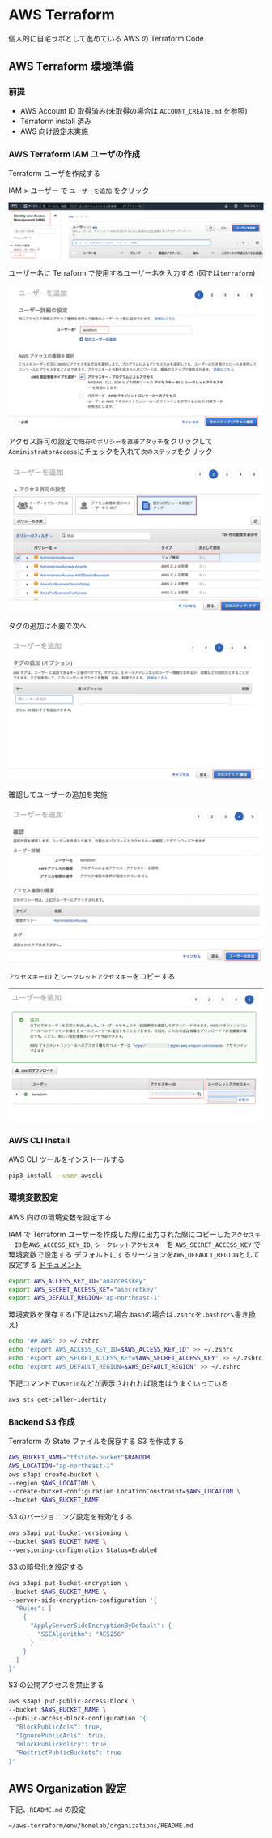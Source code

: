 AWS Terraform
====

個人的に自宅ラボとして進めている AWS の Terraform Code

## AWS Terraform 環境準備

### 前提

- AWS Account ID 取得済み(未取得の場合は `ACCOUNT_CREATE.md` を参照)
- Terraform install 済み
- AWS 向け設定未実施

### AWS Terraform IAM ユーザの作成

Terraform ユーザを作成する

IAM > ユーザー で `ユーザーを追加` をクリック

![AWS_IAM_TERRAFORM_USER_1.png](images/AWS_IAM_TERRAFORM_USER_1.png)

ユーザー名に Terraform で使用するユーザー名を入力する (図では`terraform`)

![AWS_IAM_TERRAFORM_USER_2.png](images/AWS_IAM_TERRAFORM_USER_2.png)

アクセス許可の設定で`既存のポリシーを直接アタッチ`をクリックして`AdministratorAccess`にチェックを入れて`次のステップ`をクリック

![AWS_IAM_TERRAFORM_USER_3.png](images/AWS_IAM_TERRAFORM_USER_3.png)

タグの追加は不要で次へ

![AWS_IAM_TERRAFORM_USER_4.png](images/AWS_IAM_TERRAFORM_USER_4.png)

確認してユーザーの追加を実施

![AWS_IAM_TERRAFORM_USER_5.png](images/AWS_IAM_TERRAFORM_USER_5.png)

`アクセスキーID` と`シークレットアクセスキー`をコピーする

![AWS_IAM_TERRAFORM_USER_6.png](images/AWS_IAM_TERRAFORM_USER_6.png)

### AWS CLI Install

AWS CLI ツールをインストールする

```sh
pip3 install --user awscli
```

### 環境変数設定
AWS 向けの環境変数を設定する

IAM で Terraform ユーザーを作成した際に出力された際にコピーした`アクセスキーID`を`AWS_ACCESS_KEY_ID`, `シークレットアクセスキー`を `AWS_SECRET_ACCESS_KEY` で環境変数で設定する
デフォルトにするリージョンを`AWS_DEFAULT_REGION`として設定する
[ドキュメント](https://registry.terraform.io/providers/hashicorp/aws/latest/docs#environment-variables)

```sh
export AWS_ACCESS_KEY_ID="anaccesskey"
export AWS_SECRET_ACCESS_KEY="asecretkey"
export AWS_DEFAULT_REGION="ap-northeast-1"
```

環境変数を保存する(下記は`zsh`の場合.`bash`の場合は`.zshrc`を`.bashrc`へ書き換え)

```sh
echo "## AWS" >> ~/.zshrc
echo "export AWS_ACCESS_KEY_ID=$AWS_ACCESS_KEY_ID" >> ~/.zshrc
echo "export AWS_SECRET_ACCESS_KEY=$AWS_SECRET_ACCESS_KEY" >> ~/.zshrc
echo "export AWS_DEFAULT_REGION=$AWS_DEFAULT_REGION" >> ~/.zshrc
```

下記コマンドで`UserId`などが表示されれれば設定はうまくいっている

```sh
aws sts get-caller-identity
```


### Backend S3 作成
Terraform の State ファイルを保存する S3 を作成する

```sh:create-bucket.sh
AWS_BUCKET_NAME="tfstate-bucket"$RANDOM
AWS_LOCATION="ap-northeast-1"
aws s3api create-bucket \
--region $AWS_LOCATION \
--create-bucket-configuration LocationConstraint=$AWS_LOCATION \
--bucket $AWS_BUCKET_NAME
```

S3 のバージョニング設定を有効化する

```sh:set-bucket-versioning.sh
aws s3api put-bucket-versioning \
--bucket $AWS_BUCKET_NAME \
--versioning-configuration Status=Enabled
```

S3 の暗号化を設定する

```sh:set-bucket-encryption.sh
aws s3api put-bucket-encryption \
--bucket $AWS_BUCKET_NAME \
--server-side-encryption-configuration '{
  "Rules": [
    {
      "ApplyServerSideEncryptionByDefault": {
        "SSEAlgorithm": "AES256"
      }
    }
  ]
}'
```

S3 の公開アクセスを禁止する

```sh:set-bucket-block-publicaccess.sh
aws s3api put-public-access-block \
--bucket $AWS_BUCKET_NAME \
--public-access-block-configuration '{
  "BlockPublicAcls": true,
  "IgnorePublicAcls": true,
  "BlockPublicPolicy": true,
  "RestrictPublicBuckets": true
}'
```

## AWS Organization 設定

下記、`README.md` の設定

```sh
~/aws-terraform/env/homelab/organizations/README.md
```

